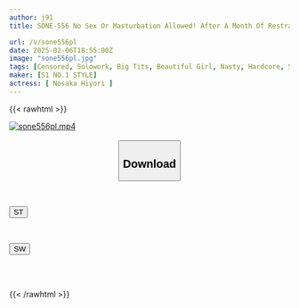 ```yaml
---
author: j91
title: SONE-556 No Sex Or Masturbation Allowed! After A Month Of Restraint, She's Horny And Sensitive, And When She Tastes It With Her Wet Body, She Convulses With A Female Face And Squirts A Lot Of Juice In This Abstinence Best-of FUCK Hiyori Nosaka

url: /v/sone556pl
date: 2025-02-06T18:55:00Z
image: "sone556pl.jpg"
tags: [Censored, Solowork, Big Tits, Beautiful Girl, Nasty, Hardcore, Squirting, Acme · Orgasm	]
maker: [S1 NO.1 STYLE]
actress: [ Nosaka Hiyori ]
---
```



{{< rawhtml >}}

<div class="video" data-videoid="aG72qdKxJ1FxBj2">
    <a href="javascript:;">
        <img src="/v/sone556pl/sone556pl.jpg" width="WIDTH" height="HEIGHT" alt="sone556pl.mp4" loading="lazy">
    </a>
</div>

<script type="text/javascript" src="https://j91.asia/asset/on-demand-st.js"></script>

<br>
  <link rel="stylesheet" href="https://j91.asia/asset/bs5.css">
  
  <center>
  <button class="btn btn-primary" type="button" data-bs-toggle="collapse" data-bs-target=".multi-collapse" aria-expanded="false" aria-controls="multiCollapseExample1 multiCollapseExample2"><h2>Download</h2></button></center>
</p>
<div class="row">
  <div class="col">
    <div class="collapse multi-collapse" id="multiCollapseExample1">
      <div class="card card-body">
	      	      <br>
<div class="buttons">  
<p><a href="/v/sone556pl/st.html" target="_blank"><button class="btn-hover color-3"><i class="fa fa-download"></i> ST</button></a></p></div>
    </div>
  </div>
</div>
  <div class="col">
    <div class="collapse multi-collapse" id="multiCollapseExample2">
      <div class="card card-body">
	      <br>
<div class="buttons">
<p><a href="/v/sone556pl/sw.html" target="_blank"><button class="btn-hover color-2"><i class="fa fa-download"></i> SW</button></a></p></div>
<br><br>
      </div>
    </div>
  </div>
</div>

{{< /rawhtml >}}